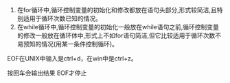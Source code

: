1. 在for循环中,循环控制变量的初始化和修改都放在语句头部分,形式较简洁,且特别适用于循环次数已知的情况。
2. 在while循环中,循环控制变量的初始化一般放在while语句之前,循环控制变量的修改一般放在循环体中,形式上不如for语句简洁,但它比较适用于循环次数不易预知的情况(用某一条件控制循环)。

EOF在UNIX中输入是ctrl+d，在win中是ctrl+z。

按回车会输出结果 EOF才停止